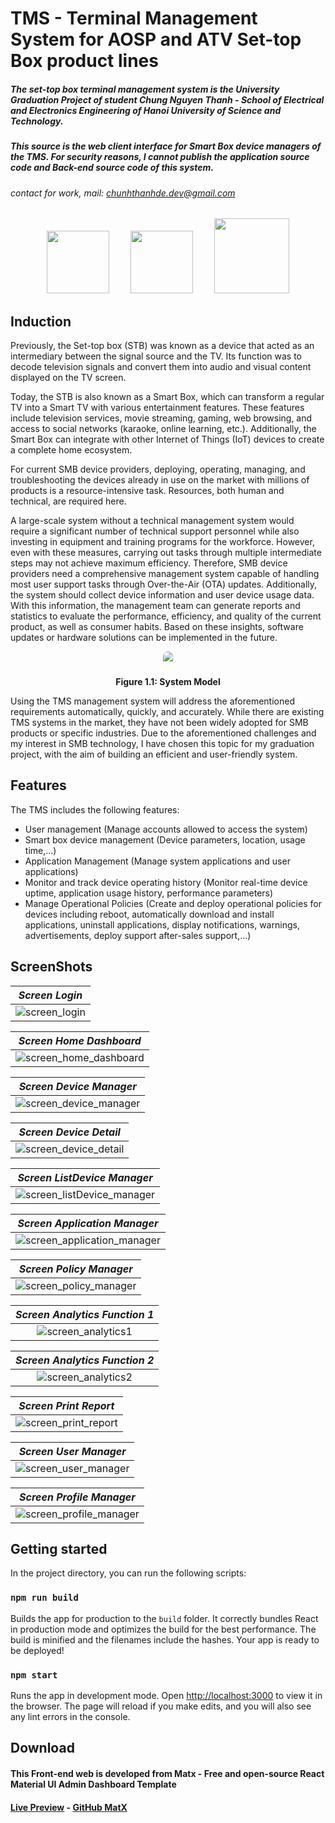 # TMS - Terminal Management System for AOSP and ATV Set-top Box product lines

##### The set-top box terminal management system is the University Graduation Project of student Chung Nguyen Thanh - School of Electrical and Electronics Engineering of Hanoi University of Science and Technology.

##### This source is the web client interface for Smart Box device managers of the TMS. For security reasons, I cannot publish the application source code and Back-end source code of this system.

###### contact for work, mail: chunhthanhde.dev@gmail.com

<p align="center">
  <img src="media/logo/box.png" height="100px" style="margin-right: 30px;" />
  <img src="media/logo/database-management.png" height="100px" style="margin-right: 30px;" />
  <img src="media/logo/aosp-atv.png" height="120px" />
</p>

## Induction

Previously, the Set-top box (STB) was known as a device that acted as an intermediary between the signal source and the TV. Its function was to decode television signals and convert them into audio and visual content displayed on the TV screen.

Today, the STB is also known as a Smart Box, which can transform a regular TV into a Smart TV with various entertainment features. These features include television services, movie streaming, gaming, web browsing, and access to social networks (karaoke, online learning, etc.). Additionally, the Smart Box can integrate with other Internet of Things (IoT) devices to create a complete home ecosystem.

For current SMB device providers, deploying, operating, managing, and troubleshooting the devices already in use on the market with millions of products is a resource-intensive task. Resources, both human and technical, are required here.

A large-scale system without a technical management system would require a significant number of technical support personnel while also investing in equipment and training programs for the workforce. However, even with these measures, carrying out tasks through multiple intermediate steps may not achieve maximum efficiency. Therefore, SMB device providers need a comprehensive management system capable of handling most user support tasks through Over-the-Air (OTA) updates. Additionally, the system should collect device information and user device usage data. With this information, the management team can generate reports and statistics to evaluate the performance, efficiency, and quality of the current product, as well as consumer habits. Based on these insights, software updates or hardware solutions can be implemented in the future.

<div style="display: flex; justify-content: center;">
  <div style="border-radius: 20px; overflow: hidden; padding-bottom: 10px;">
    <img src="media/img/System Model.png" style="max-height: 300px;">
  </div>
</div>

<p align="center"><strong>Figure 1.1: System Model</strong></p>

Using the TMS management system will address the aforementioned requirements automatically, quickly, and accurately. While there are existing TMS systems in the market, they have not been widely adopted for SMB products or specific industries. Due to the aforementioned challenges and my interest in SMB technology, I have chosen this topic for my graduation project, with the aim of building an efficient and user-friendly system.

## Features

The TMS includes the following features:

- User management (Manage accounts allowed to access the system)
- Smart box device management (Device parameters, location, usage time,...)
- Application Management (Manage system applications and user applications)
- Monitor and track device operating history (Monitor real-time device uptime, application usage history, performance parameters)
- Manage Operational Policies (Create and deploy operational policies for devices including reboot, automatically download and install applications, uninstall applications, display notifications, warnings, advertisements, deploy support after-sales support,...)

## ScreenShots

|                   _Screen Login_                    |
| :-------------------------------------------------: |
| ![screen_login](media/screenshots/screen_login.png) |

|                        _Screen Home Dashboard_                        |
| :-------------------------------------------------------------------: |
| ![screen_home_dashboard](media/screenshots/screen_home_dashboard.png) |

|                        _Screen Device Manager_                        |
| :-------------------------------------------------------------------: |
| ![screen_device_manager](media/screenshots/screen_device_manager.png) |

|                       _Screen Device Detail_                        |
| :-----------------------------------------------------------------: |
| ![screen_device_detail](media/screenshots/screen_device_detail.png) |

|                          _Screen ListDevice Manager_                          |
| :---------------------------------------------------------------------------: |
| ![screen_listDevice_manager](media/screenshots/screen_listDevice_manager.png) |

|                          _Screen Application Manager_                           |
| :-----------------------------------------------------------------------------: |
| ![screen_application_manager](media/screenshots/screen_application_manager.png) |

|                        _Screen Policy Manager_                        |
| :-------------------------------------------------------------------: |
| ![screen_policy_manager](media/screenshots/screen_policy_manager.png) |

|                 _Screen Analytics Function 1_                 |
| :-----------------------------------------------------------: |
| ![screen_analytics1](media/screenshots/screen_analytics1.png) |

|                 _Screen Analytics Function 2_                 |
| :-----------------------------------------------------------: |
| ![screen_analytics2](media/screenshots/screen_analytics2.png) |

|                       _Screen Print Report_                       |
| :---------------------------------------------------------------: |
| ![screen_print_report](media/screenshots/screen_print_report.png) |

|                       _Screen User Manager_                       |
| :---------------------------------------------------------------: |
| ![screen_user_manager](media/screenshots/screen_user_manager.png) |

|                        _Screen Profile Manager_                         |
| :---------------------------------------------------------------------: |
| ![screen_profile_manager](media/screenshots/screen_profile_manager.png) |

## Getting started

In the project directory, you can run the following scripts:

### `npm run build`

Builds the app for production to the `build` folder.
It correctly bundles React in production mode and optimizes the build for the best performance.
The build is minified and the filenames include the hashes.
Your app is ready to be deployed!

### `npm start`

Runs the app in development mode.
Open [http://localhost:3000](http://localhost:3000) to view it in the browser.
The page will reload if you make edits, and you will also see any lint errors in the console.

## Download

#### This Front-end web is developed from Matx - Free and open-source React Material UI Admin Dashboard Template

#### [Live Preview](https://matx-react-free.netlify.app/) - [GitHub MatX](https://github.com/uilibrary/matx-react)
